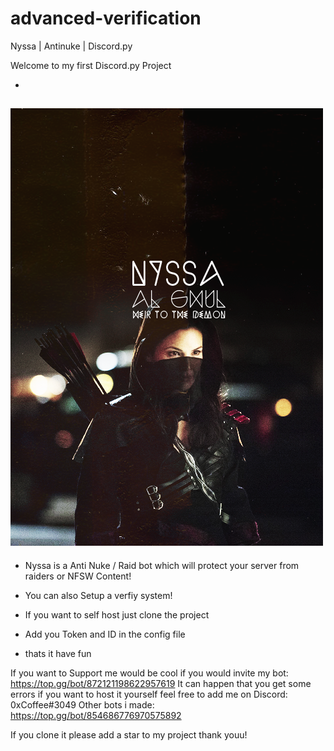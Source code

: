 # advanced-verification
Nyssa | Antinuke | Discord.py

Welcome to my first Discord.py Project

-
![Screenshot](Screenshot.png)
-


- Nyssa is a Anti Nuke / Raid bot which will protect your server from raiders or NFSW Content!
- You can also Setup a verfiy system!

- If you want to self host just clone the project
- Add you Token and ID in the config file
- thats it have fun 

If you want to Support me would be cool if you would invite my bot: https://top.gg/bot/872121198622957619
It can happen that you get some errors if you want to host it yourself feel free to add me on Discord: 0xCoffee#3049
Other bots i made: https://top.gg/bot/854686776970575892 


If you clone it please add a star to my project thank youu!
